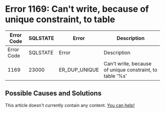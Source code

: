
# Error 1169: Can't write, because of unique constraint, to table


| Error Code | SQLSTATE | Error | Description |
| --- | --- | --- | --- |
| Error Code | SQLSTATE | Error | Description |
| 1169 | 23000 | ER_DUP_UNIQUE | Can't write, because of unique constraint, to table '%s' |




## Possible Causes and Solutions


This article doesn't currently contain any content. [You can help!](/kb/en/writing-and-editing-knowledge-base-articles/)

